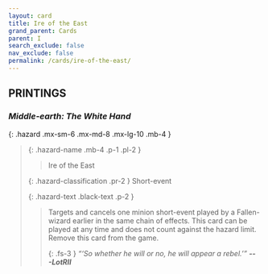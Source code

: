 ```yaml
---
layout: card
title: Ire of the East
grand_parent: Cards
parent: I
search_exclude: false
nav_exclude: false
permalink: /cards/ire-of-the-east/
---
```


## PRINTINGS


### _Middle-earth: The White Hand_

{: .hazard .mx-sm-6 .mx-md-8 .mx-lg-10 .mb-4 }
> {: .hazard-name .mb-4 .p-1 .pl-2 }
> > <div class="hazard-mp"></div>
> > <div class="card-name">Ire of the East</div>
>
> {: .hazard-classification .pr-2 }
> Short-event
>
> {: .hazard-text .black-text .p-2 }
> > Targets and cancels one minion short-event played by a Fallen-wizard earlier in the same chain of effects. This card can be played at any time and does not count against the hazard limit. Remove this card from the game. 
> > 
> > {: .fs-3 } 
> > _“‘So whether he will or no, he will appear a rebel.’”_ ***---&#65279;LotRII*** 
>
